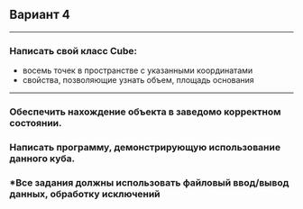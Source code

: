 ﻿## Вариант 4
___
### Написать свой класс Сube:
- восемь точек в пространстве с указанными координатами
- свойства, позволяющие узнать объем, площадь основания
___
### Обеспечить нахождение объекта в заведомо корректном состоянии.
### Написать программу, демонстрирующую использование данного куба.
### *Все задания должны использовать файловый ввод/вывод данных, обработку исключений